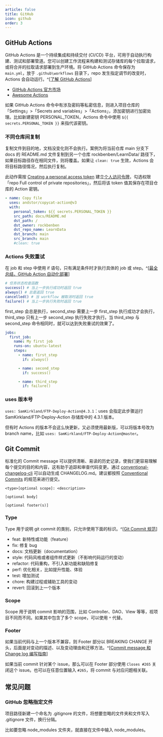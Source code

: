 ```yaml
---
article: false
title: GitHub
icon: github
order: 3
---
```


## GitHub Actions

GitHub Actions 是一个持续集成和持续交付 (CI/CD) 平台，可用于自动执行构建、测试和部署管道。您可以创建工作流程来构建和测试存储库的每个拉取请求，或将合并的拉取请求部署到生产环境。将 GitHub Actions 命令保存为 `main.yml`，放于 `.github\workflows` 目录下，repo 发生指定调节的改变时，Actions 会自动运行。^[[了解 GitHub Actions](https://docs.github.com/cn/actions/learn-github-actions/understanding-github-actions)]

- [GitHub Actions 官方市场](https://github.com/marketplace?type=actions)
- [Awesome Actions](https://github.com/sdras/awesome-actions)

如果 GitHub Actions 命令中有涉及密码等私密信息，则进入项目仓库的「Settings」>「Secrets and variables」>「Actions」，添加密钥进行加密处理。比如新建密钥 PERSONAL_TOKEN，Actions 命令中使用 `${{ secrets.PERSONAL_TOKEN }}` 来指代该密钥。

### 不同仓库间复制

复制文件到目的地，文档没变化则不会执行。案例为将当前仓库 main 分支下 docs 的 README.md 文件复制到另一个仓库 rockbenben/LearnData/ 路径下，如果目标路径存在相同文件，则将覆盖。如果让 `clean: true` 生效，Actions 会将目标路径情况，然后执行复制。

此动作需按 [Creating a personal access token](https://docs.github.com/cn/authentication/keeping-your-account-and-data-secure/creating-a-personal-access-token#creating-a-token) 建立[个人访问令牌](https://github.com/settings/tokens)，勾选权限「repo Full control of private repositories」，然后将该 token 值其保存在项目仓库的 Action 密钥。

```yml
- name: Copy file
  uses: andstor/copycat-action@v3
  with:
    personal_token: ${{ secrets.PERSONAL_TOKEN }}
    src_path: docs/README.md
    dst_path: /
    dst_owner: rockbenben
    dst_repo_name: LearnData
    dst_branch: main
    src_branch: main
    #clean: true
```

### Actions 失败重试

在 job 和 step 中使用 if 语句，只有满足条件时才执行具体的 job 或 step。^[[最全总结，GitHub Action 自动化部署](https://blog.csdn.net/Ber_Bai/article/details/120310024)]

```bash
# 任务状态检查函数
success() # 当上一步执行成功时返回 true
always() # 总是返回 true
cancelled() # 当 workflow 被取消时返回 true
failure() # 当上一步执行失败时返回 true
```

first_step 会总是执行，second_step 需要上一步 first_step 执行成功才会执行，third_step 只有上一步 second_step 执行失败才执行。当 third_step 与 second_step 命令相同时，就可以达到失败重试的效果了。

```yml
jobs:
  first_job:
    name: My first job
    runs-on: ubuntu-latest
    steps:
      - name: first_step
        if: always()

      - name: second_step
        if: success()

      - name: third_step
        if: failure()
```

### uses 版本号

`uses: SamKirkland/FTP-Deploy-Action@4.3.1`：uses 会指定此步骤运行 SamKirkland/FTP-Deploy-Action 存储库中的 4.3.1 版本。

但有时 Actions 的版本不会这么快更新，又必须使用最新版，可以将版本号改为 branch name，比如 `uses: SamKirkland/FTP-Deploy-Action@master`。

## Git Commit

标准化的 Commit message 可以提供清晰、易读的历史记录，使我们更容易理解每个提交的目的和内容，这有助于追踪和审查代码变更。通过 [conventional-changelog-cli](https://github.com/conventional-changelog/conventional-changelog/tree/master/packages/conventional-changelog-cli) 可以自动生成 CHANGELOG.md。建议都按照 [Conventional Commits](https://www.conventionalcommits.org/zh-hans/) 的规范来进行提交。

```shell
<type>[optional scope]: <description>

[optional body]

[optional footer(s)]
```

### Type

Type 用于说明 git commit 的类别，只允许使用下面的标识。^[[Git Commit 规范](https://www.jianshu.com/p/6433679cd10f)]

- feat: 新特性或功能（feature）
- fix: 修复 bug
- docs: 文档更新（documentation）
- style: 代码风格或者组件样式更新（不影响代码运行的变动）
- refactor: 代码重构，不引入新功能和缺陷修复
- perf: 优化相关，比如提升性能、体验
- test: 增加测试
- chore: 构建过程或辅助工具的变动
- revert: 回滚到上一个版本

### Scope

Scope 用于说明 commit 影响的范围，比如 Controller、DAO、View 等等，视项目不同而不同。如果其中包含了多个 scope，可以使用 `*` 代替。

### Footer

如果当前代码与上一个版本不兼容，则 Footer 部分以 BREAKING CHANGE 开头，后面是对变动的描述、以及变动理由和迁移方法。^[[Commit message 和 Change log 编写指南](http://www.ruanyifeng.com/blog/2016/01/commit_message_change_log.html)]

如果当前 commit 针对某个 issue，那么可以在 Footer 部分使用 `Closes #265` 关闭这个 issue。也可以在任意位置输入 `#265`，将 commit 与对应问题相关联。

## 常见问题

### GitHub 忽略指定文件

项目路径新建一个命名为 .gitignore 的文件，将想要忽略的文件夹和文件写入 .gitignore 文件，换行分隔。

比如要忽略 node_modules 文件夹，就直接在文件中输入 node_modules。
